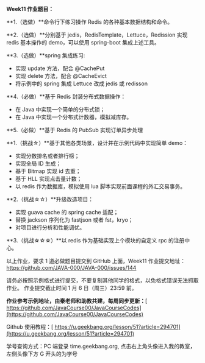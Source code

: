 **Week11 作业题目：**

**1.（选做）**命令行下练习操作 Redis 的各种基本数据结构和命令。

**2.（选做）**分别基于 jedis，RedisTemplate，Lettuce，Redission 实现 redis 基本操作的 demo，可以使用 spring-boot 集成上述工具。

**3.（选做）**spring 集成练习:

- 实现 update 方法，配合 @CachePut
- 实现 delete 方法，配合 @CacheEvict
- 将示例中的 spring 集成 Lettuce 改成 jedis 或 redisson

**4.（必做）**基于 Redis 封装分布式数据操作：

- 在 Java 中实现一个简单的分布式锁；
- 在 Java 中实现一个分布式计数器，模拟减库存。

**5.（必做）**基于 Redis 的 PubSub 实现订单异步处理

**1.（挑战☆）**基于其他各类场景，设计并在示例代码中实现简单 demo：

- 实现分数排名或者排行榜；
- 实现全局 ID 生成；
- 基于 Bitmap 实现 id 去重；
- 基于 HLL 实现点击量计数；
- 以 redis 作为数据库，模拟使用 lua 脚本实现前面课程的外汇交易事务。

**2.（挑战☆☆）**升级改造项目：

- 实现 guava cache 的 spring cache 适配；
- 替换 jackson 序列化为 fastjson 或者 fst，kryo；
- 对项目进行分析和性能调优。

**3.（挑战☆☆☆）**以 redis 作为基础实现上个模块的自定义 rpc 的注册中心。

以上作业，要求 1 道必做题目提交到 GitHub 上面，Week11 作业提交地址：
https://github.com/JAVA-000/JAVA-000/issues/144

请务必按照示例格式进行提交，不要复制其他同学的格式，以免格式错误无法抓取作业。
作业提交截止时间 1 月 6 日（周三）23:59 前。

**作业参考示例地址，由秦老师和助教共建，每周同步更新：**[ https://github.com/JavaCourse00/JavaCourseCodes](https://github.com/JavaCourse00/JavaCourseCodes)

Github 使用教程：[ https://u.geekbang.org/lesson/51?article=294701](https://u.geekbang.org/lesson/51?article=294701)

学号查询方式：PC 端登录 time.geekbang.org, 点击右上角头像进入我的教室，左侧头像下方 G 开头的为学号